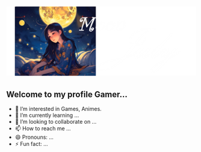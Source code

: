 <h1><img src="https://github.com/MoonJulyDigitalDev/MoonJulyDigitalDev/blob/main/perfil_gamer.png?raw=true" alt="foto do perfil"></h1>

## Welcome to my profile Gamer... 


- 👀 I’m interested in Games, Animes.
- 🌱 I’m currently learning ...
- 💞️ I’m looking to collaborate on ...
- 📫 How to reach me ...
- 😄 Pronouns: ...
- ⚡ Fun fact: ...
</p>
<!---
MoonJulyDigitalDev/MoonJulyDigitalDev is a ✨ special ✨ repository because its `README.md` (this file) appears on your GitHub profile.
You can click the Preview link to take a look at your changes.
--->
